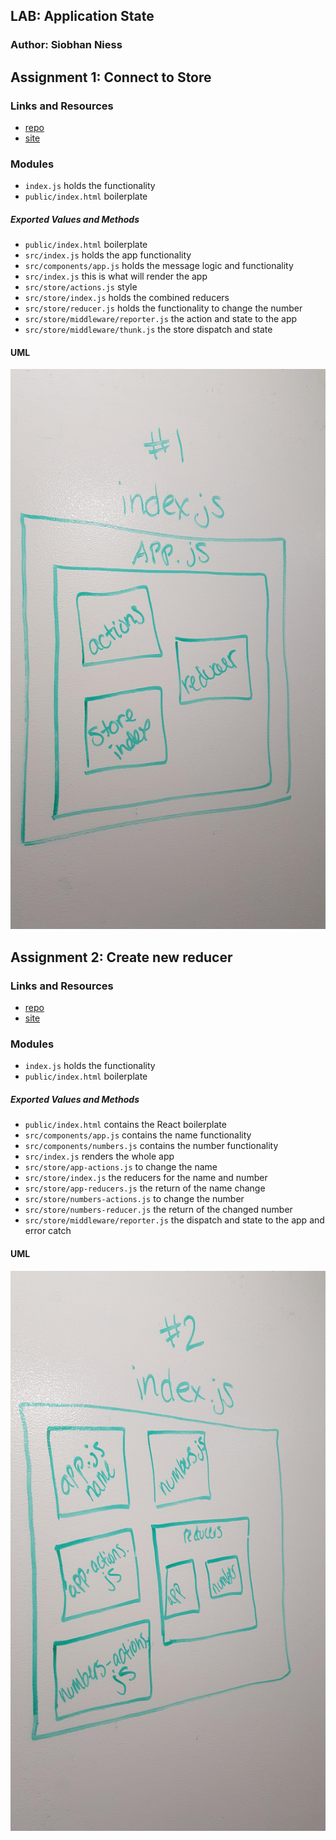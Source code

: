 ## LAB: Application State

### Author: Siobhan Niess

## Assignment 1: Connect to Store

### Links and Resources
* [repo](https://codesandbox.io/s/qvjymqkxvj)
* [site](https://qvjymqkxvj.codesandbox.io/)

### Modules
* `index.js` holds the functionality
* `public/index.html` boilerplate

##### Exported Values and Methods

* `public/index.html` boilerplate
* `src/index.js` holds the app functionality
* `src/components/app.js` holds the message logic and functionality
* `src/index.js` this is what will render the app
* `src/store/actions.js` style
* `src/store/index.js` holds the combined reducers
* `src/store/reducer.js` holds the functionality to change the number
* `src/store/middleware/reporter.js` the action and state to the app
* `src/store/middleware/thunk.js` the store dispatch and state

#### UML
![whiteboard image to connect to store ](./assets/store.jpg)

## Assignment 2: Create new reducer

### Links and Resources
* [repo](https://codesandbox.io/s/1oyr561843)
* [site](https://1oyr561843.codesandbox.io/)

### Modules
* `index.js` holds the functionality
* `public/index.html` boilerplate

##### Exported Values and Methods

* `public/index.html` contains the React boilerplate
* `src/components/app.js` contains the name functionality
* `src/components/numbers.js` contains the number functionality
* `src/index.js` renders the whole app
* `src/store/app-actions.js` to change the name
* `src/store/index.js` the reducers for the name and number
* `src/store/app-reducers.js` the return of the name change
* `src/store/numbers-actions.js` to change the number
* `src/store/numbers-reducer.js` the return of the changed number
* `src/store/middleware/reporter.js` the dispatch and state to the app and error catch

#### UML
![whiteboard image to create a new reducer](./assets/reducer.jpg)